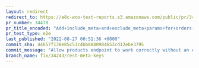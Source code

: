 ```yaml
---
layout: redirect
redirect_to: https://a8c-woo-test-reports.s3.amazonaws.com/public/pr/34478/e2e/index.html
pr_number: 34478
pr_title_encoded: "Add+include_meta+and+exclude_meta+params+for+orders+and+products"
pr_test_type: e2e
last_published: "2022-08-27 00:51:36 +0000"
commit_sha: 44657f138e85c53c4bb8840984653cd12ebe3795
commit_message: "Allow products endpoint to work correctly without an existing 'reques…"
branch_name: fix/34243/rest-meta-keys
---
```

